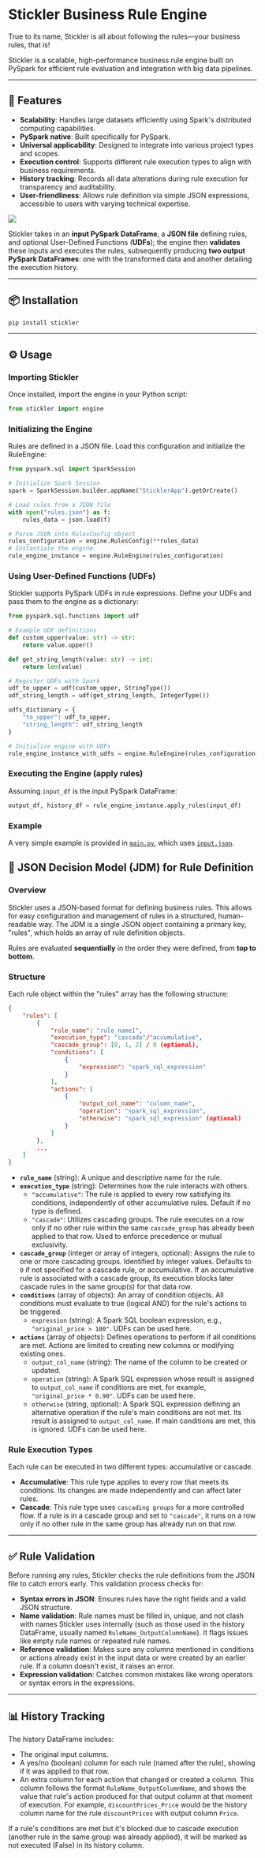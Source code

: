 # Stickler Business Rule Engine
True to its name, Stickler is all about following the rules—your business rules, that is! 

Stickler is a scalable, high-performance business rule engine built on PySpark for efficient rule evaluation and integration with big data pipelines.


---
## 🚀 Features

* **Scalability**: Handles large datasets efficiently using Spark's distributed computing capabilities.
* **PySpark native**: Built specifically for PySpark.
* **Universal applicability**: Designed to integrate into various project types and scopes.
* **Execution control**: Supports different rule execution types to align with business requirements.
* **History tracking**: Records all data alterations during rule execution for transparency and auditability.
* **User-friendliness**: Allows rule definition via simple JSON expressions, accessible to users with varying technical expertise.

![](/.github/diagram.jpg)

Stickler takes in an **input PySpark DataFrame**, a **JSON file** defining rules, and optional User-Defined Functions (**UDFs**); the engine then **validates** these inputs and executes the rules, subsequently producing **two output PySpark DataFrames**: one with the transformed data and another detailing the execution history.

---
## 📦 Installation

```bash
pip install stickler
```

---
## ⚙️ Usage

### Importing Stickler

Once installed, import the engine in your Python script: 

```python
from stickler import engine
```

### Initializing the Engine
Rules are defined in a JSON file. Load this configuration and initialize the RuleEngine:

```python
from pyspark.sql import SparkSession

# Initialize Spark Session
spark = SparkSession.builder.appName("SticklerApp").getOrCreate()

# Load rules from a JSON file
with open("rules.json") as f:
    rules_data = json.load(f)

# Parse JSON into RulesConfig object
rules_configuration = engine.RulesConfig(**rules_data)
# Instantiate the engine
rule_engine_instance = engine.RuleEngine(rules_configuration) 
```

### Using User-Defined Functions (UDFs)

Stickler supports PySpark UDFs in rule expressions. Define your UDFs and pass them to the engine as a dictionary:

```python
from pyspark.sql.functions import udf

# Example UDF definitions
def custom_upper(value: str) -> str:
    return value.upper()

def get_string_length(value: str) -> int:
    return len(value)

# Register UDFs with Spark
udf_to_upper = udf(custom_upper, StringType())
udf_string_length = udf(get_string_length, IntegerType())

udfs_dictionary = {
    "to_upper": udf_to_upper,
    "string_length": udf_string_length
}

# Initialize engine with UDFs
rule_engine_instance_with_udfs = engine.RuleEngine(rules_configuration, udfs=udfs_dictionary)
```

### Executing the Engine (apply rules)

Assuming ```input_df``` is the input PySpark DataFrame:

```python
output_df, history_df = rule_engine_instance.apply_rules(input_df)
```

### Example
A very simple example is provided in [`main.py`](./main.py), which
uses [`input.json`](./input.json).

## 📜 JSON Decision Model (JDM) for Rule Definition

### Overview
Stickler uses a JSON-based format for defining business rules. This allows for easy configuration and management of rules in a structured, human-readable way. The JDM is a single JSON object containing a primary key, "rules", which holds an array of rule definition objects.

Rules are evaluated **sequentially** in the order they were defined, from **top to bottom**.

### Structure
Each rule object within the "rules" array has the following structure:

```json
{
    "rules": [
        {
            "rule_name": "rule_name1",
            "execution_type": "cascade"/"accumulative",
            "cascade_group": [0, 1, 2] / 0 (optional),
            "conditions": [
                {
                    "expression": "spark_sql_expression"
                }
            ],
            "actions": [
                {
                    "output_col_name": "column_name",
                    "operation": "spark_sql_expression",
                    "otherwise": "spark_sql_expression" (optional)
                }
            ]
        }, 
        ...
    ]
}
```

* **`rule_name`** (string): A unique and descriptive name for the rule.
* **`execution_type`** (string): Determines how the rule interacts with others.
    * `"accumulative"`: The rule is applied to every row satisfying its conditions, independently of other accumulative rules. Default if no type is defined.
    * `"cascade"`: Utilizes cascading groups. The rule executes on a row only if no other rule within the same `cascade_group` has already been applied to that row. Used to enforce precedence or mutual exclusivity.
* **`cascade_group`** (integer or array of integers, optional): Assigns the rule to one or more cascading groups.  Identified by integer values. Defaults to `0` if not specified for a cascade rule, or accumulative. If an accumulative rule is associated with a cascade group, its execution blocks later cascade rules in the same group(s) for that data row.
* **`conditions`** (array of objects): An array of condition objects. All conditions must evaluate to true (logical AND) for the rule's actions to be triggered.
    * `expression` (string): A Spark SQL boolean expression, e.g., `"original_price > 100"`. UDFs can be used here.
* **`actions`** (array of objects): Defines operations to perform if all conditions are met. Actions are limited to creating new columns or modifying existing ones.
    * `output_col_name` (string): The name of the column to be created or updated.
    * `operation` (string): A Spark SQL expression whose result is assigned to `output_col_name` if conditions are met, for example, `"original_price * 0.90"`. UDFs can be used here.
    * `otherwise` (string, optional): A Spark SQL expression defining an alternative operation if the rule's main conditions are not met. Its result is assigned to `output_col_name`. If main conditions are met, this is ignored. UDFs can be used here.

### Rule Execution Types
Each rule can be executed in two different types: accumulative or cascade.

* **Accumulative**: This rule type applies to every row that meets its conditions. Its changes are made independently and can affect later rules.
* **Cascade**: This rule type uses `cascading groups` for a more controlled flow. If a rule is in a cascade group and set to `"cascade"`, it runs on a row only if no other rule in the same group has already run on that row. 

---
## ✅ Rule Validation
Before running any rules, Stickler checks the rule definitions from the JSON file to catch errors early. This validation process checks for:

* **Syntax errors in JSON**: Ensures rules have the right fields and a valid JSON structure. 
* **Name validation**: Rule names must be filled in, unique, and not clash with names Stickler uses internally (such as those used in the history DataFrame, usually named `RuleName_OutputColumnName`). It flags issues like empty rule names or repeated rule names. 
* **Reference validation**: Makes sure any columns mentioned in conditions or actions already exist in the input data or were created by an earlier rule. If a column doesn't exist, it raises an error. 
* **Expression validation**: Catches common mistakes like wrong operators or syntax errors in the expressions.

---
## 📊 History Tracking

The history DataFrame includes:
* The original input columns.
* A yes/no (boolean) column for each rule (named after the rule), showing if it was applied to that row. 
* An extra column for each action that changed or created a column. This column follows the format `RuleName_OutputColumnName`, and shows the value that rule's action produced for that output column at that moment of execution. For example, 
`discountPrices_Price` would be the history column name for the rule `discountPrices` with output
column `Price`.

If a rule's conditions are met but it's blocked due to cascade execution (another rule in the same group was already applied), it will be marked as not executed (False) in its history column.